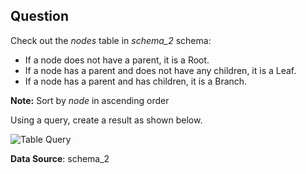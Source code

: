 ## Question

Check out the *nodes* table in *schema_2* schema:
- If a node does not have a parent, it is a Root.
- If a node has a parent and does not have any children, it is a Leaf.
- If a node has a parent and has children, it is a Branch.

**Note:** Sort by *node* in ascending order

Using a query, create a result as shown below.

![Table Query](query5.png)

**Data Source**: schema_2